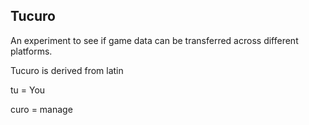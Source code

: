 ## Tucuro
An experiment to see if game data can be transferred across different platforms.

Tucuro is derived from latin

tu = You

curo = manage
